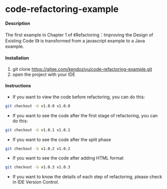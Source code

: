 # code-refactoring-example

#### Description
The first example in Chapter 1 of 《Refactoring：Improving the Design of Existing Code II》 is transformed from a javascript example to a Java example.

#### Installation

1.  git clone https://gitee.com/kendoziyu/code-refactoring-example.git
2.  open the project with your IDE

#### Instructions

+ If you want to view the code before refactoring, you can do this:
```bash
git checkout -b v1.0.0 v1.0.0
```
+ If you want to see the code after the first stage of refactoring, you can do this:
```bash
git checkout -b v1.0.1 v1.0.1
```
+ If you want to see the code after the split phase
```bash
git checkout -b v1.0.2 v1.0.2
```
+ If you want to see the code after adding HTML format
```bash
git checkout -b v1.0.3 v1.0.3
```
+ If you want to know the details of each step of refactoring, please check in IDE Version Control.